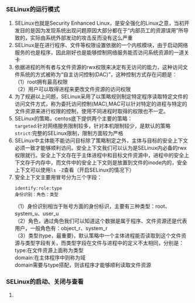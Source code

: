 ### SELinux的运行模式
1. SELinux也就是Security Enhanced Linux，是安全强化的Linux之意，当初开发目的是因为发现系统出现问题原因大部分都在于“内部员工的资源误用”所导致的，实际由系统外部发动的攻击反而没有这么严重
2. SELinux是在进行程序、文件等权限设置依据的一个内核模块，由于启动网络服务的也是程序，因此刚好也是能够控制网络服务能否访问系统资源的一道关卡
3. 依据进程的所有者与文件资源的rwx权限来决定有无访问的能力，这种访问文件系统的方式被称为“自主访问控制(DAC)”，这种控制方式存在问题是：  
（1）root拥有最高权限  
（2）用户可以取得进程来更改文件资源的访问权限
4. 为了规避以上问题，SELinux采用了以策略规则制定特定程序读取特定文件的访问文件方式，称为委托访问控制(MAC),MAC可以针对特定的进程与特定的文件资源来进行权限的控制，使用不同进程时取得的权限也不一定。
5. SELinux的策略，centos底下提供两个主要的策略：  
`targeted`:针对网络服务限制较多，针对本机限制较少，是默认的策略  
`strict`:完整的SELinux限制，限制方面较为严格
6. SELinux中主体能不能访问目标除了策略制定之外，主体与目标的安全上下文必须一致才能够顺利访问。安全上下文我们可以认为是SELinux内必备的rwx权限就行。安全上下文存在于主体进程中和目标文件资源中，进程中的安全上下文存于内存中，而文件中的安全上下文则是放置到文件的inode内的，安全上下文可以使用`ls -Z`查看（开启SELinux的情况下）
7. 安全上下文主要用冒号分为三个字段：  
    ```
    identify:role:type
    身份识别：角色：类型
    ```
    （1）身份识别相当于账号方面的身份标识，主要有三种类型：root、system_u、user_u  
    （2）角色，通过角色我们可以知道这个数据是属于程序、文件资源还是代表用户，一般角色有：object_r、system_r  
    （3）类型(type，最重要)，默认策略中一个主体进程能否读取到这个文件资源与类型字段有关，而类型字段在文件与进程中的定义不太相同，分别是：  
    type:在文件资源上面称为类型  
    domain:在主体程序中则称为域  
    domain需要与type搭配，则该程序才能够顺利读取文件资源

### SELinux的启动、关闭与查看
1.   
